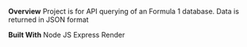**Overview**
Project is for API querying of an Formula 1 database. Data is returned in JSON format

**Built With**
Node JS
Express
Render
